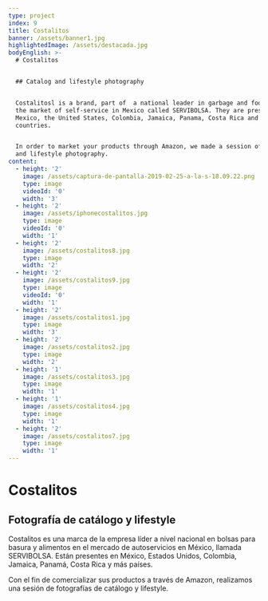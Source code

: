 ```yaml
---
type: project
index: 9
title: Costalitos
banner: /assets/banner1.jpg
highlightedImage: /assets/destacada.jpg
bodyEnglish: >-
  # Costalitos


  ## Catalog and lifestyle photography


  Costalitosl is a brand, part of  a national leader in garbage and food bags in
  the market of self-service in Mexico called SERVIBOLSA. They are present in
  Mexico, the United States, Colombia, Jamaica, Panama, Costa Rica and more
  countries.


  In order to market your products through Amazon, we made a session of catalog
  and lifestyle photography.
content:
  - height: '2'
    image: /assets/captura-de-pantalla-2019-02-25-a-la-s-18.09.22.png
    type: image
    videoId: '0'
    width: '3'
  - height: '2'
    image: /assets/iphonecostalitos.jpg
    type: image
    videoId: '0'
    width: '1'
  - height: '2'
    image: /assets/costalitos8.jpg
    type: image
    width: '2'
  - height: '2'
    image: /assets/costalitos9.jpg
    type: image
    videoId: '0'
    width: '1'
  - height: '2'
    image: /assets/costalitos1.jpg
    type: image
    width: '3'
  - height: '2'
    image: /assets/costalitos2.jpg
    type: image
    width: '2'
  - height: '1'
    image: /assets/costalitos3.jpg
    type: image
    width: '1'
  - height: '1'
    image: /assets/costalitos4.jpg
    type: image
    width: '1'
  - height: '2'
    image: /assets/costalitos7.jpg
    type: image
    width: '1'
---
```

# Costalitos

## Fotografía de catálogo y lifestyle

Costalitos es una marca de la empresa líder a nivel nacional en bolsas para basura y alimentos en el mercado de autoservicios en México, llamada SERVIBOLSA. Están presentes en México, Estados Unidos, Colombia, Jamaica, Panamá, Costa Rica y más países.

Con el fin de comercializar sus productos a través de Amazon, realizamos una sesión de fotografías de catálogo y lifestyle.
